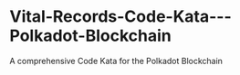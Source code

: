 # Vital-Records-Code-Kata---Polkadot-Blockchain
A comprehensive Code Kata for the Polkadot Blockchain
